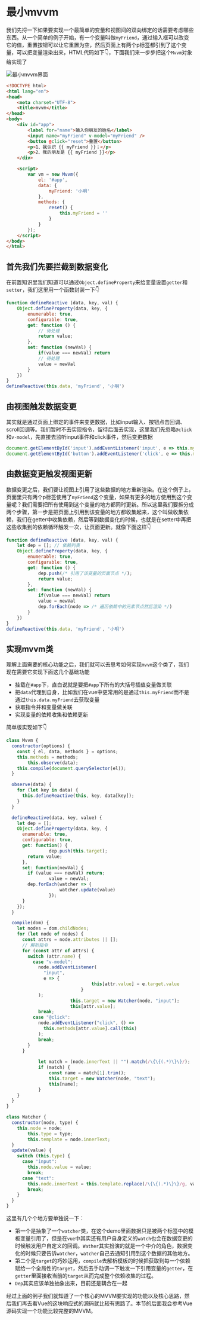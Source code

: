# 最小mvvm
我们先捋一下如果要实现一个最简单的变量和视图间的双向绑定的话需要考虑哪些东西。从一个简单的例子开始，有一个变量叫做`myFriend`，通过输入框可以改变它的值，重置按钮可以让它重置为空，然后页面上有两个p标签都引到了这个变量，可以把变量渲染出来，HTML代码如下👇，下面我们来一步步把这个`Mvvm`对象给实现了

![最小mvvm界面](./最小mvvm界面.png)

```html
<!DOCTYPE html>
<html lang="en">
<head>
    <meta charset="UTF-8">
    <title>mvvm</title>
</head>
<body>
    <div id="app">
        <label for="name">输入你朋友的姓名</label>
        <input name="myFriend" v-model="myFriend" />
        <button @click="reset">重置</button>
        <p>1、我认识 {{ myFriend }}；</p>
        <p>2、我的朋友是 {{ myFriend }}</p>
    </div>

    <script>
        var vm = new Mvvm({
            el: '#app',
            data: {
                myFriend: '小明'
            },
            methods: {
                reset() {
                    this.myFriend = ''
                }
            }
        });
    </script>
</body>
</html>
```


## 首先我们先要拦截到数据变化
在前置知识里我们知道可以通过`Object.defineProperty`来给变量设置`getter`和`setter`，我们这里用一个函数封装一下👇

```js
function defineReactive (data, key, val) {
    Object.defineProperty(data, key, {
        enumerable: true,
        configurable: true,
        get: function () {
            // 待处理
            return value;
        },
        set: function (newVal) {
            if(value === newVal) return
            // 待处理
            value = newVal
        }
    })
}
defineReactive(this.data, 'myFriend', '小明')
```

## 由视图触发数据变更
其实就是通过页面上绑定的事件来变更数据，比如input输入、按钮点击回调、scroll回调等。我们暂时不去实现指令，留待后面去实现，这里我们先忽略`@click`和`v-model`，先直接去监听input事件和click事件，然后变更数据

```js
document.getElementById('input').addEventListener('input', e => this.myFriend = e.target.value);
document.getElementById('button').addEventListener('click', e => this.myFriend = '');
```

## 由数据变更触发视图更新
数据变更之后，我们要让视图上引用了这些数据的地方重新渲染。在这个例子上，页面里只有两个p标签使用了`myFriend`这个变量，如果有更多的地方使用到这个变量呢？我们需要把所有使用到这个变量的地方都同时更新。所以这里我们要拆分成两个步骤，第一步是把页面上引用到该变量的地方都收集起来，这个叫做收集依赖，我们在getter中收集依赖，然后等到数据变化的时候，也就是在setter中再把这些收集到的依赖循环触发一次，让页面更新。就像下面这样👇

```js
function defineReactive (data, key, val) {
    let dep = []; // 依赖列表
    Object.defineProperty(data, key, {
        enumerable: true,
        configurable: true,
        get: function () {
            dep.push(/* 引用了该变量的页面节点 */);
            return value;
        },
        set: function (newVal) {
            if(value === newVal) return
            value = newVal
            dep.forEach(node => /* 遍历依赖中的元素节点然后渲染 */)
        }
    })
}
defineReactive(this.data, 'myFriend', '小明')
```

## 实现mvvm类
理解上面需要的核心功能之后，我们就可以去思考如何实现`mvvm`这个类了，我们现在需要它实现下面这几个基础功能
- 挂载在`#app`下，直白说就是要把`#app`下所有的大括号插值变量做关联
- 把`data`代理到自身，比如我们在vue中更常用的是通过`this.myFriend`而不是通过`this.data.myFriend`去获取变量
- 获取指令并和变量做关联
- 实现变量的依赖收集和依赖更新

简单版实现如下👇

```js
class Mvvm {
  constructor(options) {
    const { el, data, methods } = options;
    this.methods = methods;
		this.observe(data);
    this.compile(document.querySelector(el));
  }

  observe(data) {
    for (let key in data) {
      this.defineReactive(this, key, data[key]);
    }
  }

  defineReactive(data, key, value) {
    let dep = [];
    Object.defineProperty(data, key, {
      enumerable: true,
      configurable: true,
      get: function() {
				dep.push(this.target);
        return value;
      },
      set: function(newVal) {
        if (value === newVal) return;
				value = newVal;
        dep.forEach(watcher => {
					watcher.update(value)
				});
      }
    });
  }

  compile(dom) {
    let nodes = dom.childNodes;
    for (let node of nodes) {
      const attrs = node.attributes || [];
      // 解析指令
      for (const attr of attrs) {
        switch (attr.name) {
          case "v-model":
            node.addEventListener(
              "input",
              e => {
								this[attr.value] = e.target.value
							}
            );
						this.target = new Watcher(node, "input");
						this[attr.value];
            break;
          case "@click":
            node.addEventListener("click", () =>
              this.methods[attr.value].call(this)
            );
            break;
        }
      }
			
			let match = (node.innerText || "").match(/\{\{(.*)\}\}/);
			if (match) {
				const name = match[1].trim();
				this.target = new Watcher(node, "text");
				this[name];
			}
    }
  }
}

class Watcher {
  constructor(node, type) {
    this.node = node;
		this.type = type;
		this.template = node.innerText;
  }
  update(value) {
    switch (this.type) {
      case "input":
        this.node.value = value;
        break;
      case "text":
        this.node.innerText = this.template.replace(/\{\{(.*)\}\}/g, value);
        break;
    }
  }
}
```
这里有几个个地方要单独说一下：
- 第一个是抽象了一个`watcher`类，在这个demo里面数据只是被两个标签中的模板变量引用了，但是在`vue`中其实还有用户自身定义的`watch`也会在数据变更的时候触发用户自定义的回调。`Wather`其实扮演的就是一个中介的角色，数据变化的时候只要告诉`watcher`，`watcher`自己去通知引用到这个数据的其他地方。
- 第二个是`target`的巧妙运用，`compile`去解析模板的时候把获取到每一个依赖赋给一个全局性的`target`，然后去手动调一下触发一下引用变量的`getter`，在`getter`里面接收当前的`target`从而完成整个依赖收集的过程。
- `Dep`其实应该单独抽象出来，目前还是耦合在一起

经过上面的例子我们就知道了一个核心的MVVM要实现的功能以及核心思路，然后我们再去看Vue的这块响应式的源码就比较有思路了。本节的后面我会参考Vue源码实现一个功能比较完整的MVVM。

